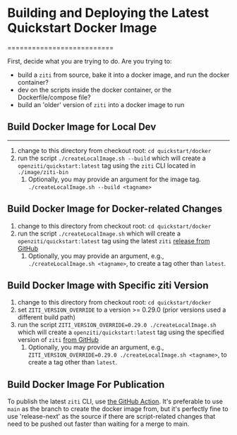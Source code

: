 # Building and Deploying the Latest Quickstart Docker Image

==========================

First, decide what you are trying to do. Are you trying to:

* build a `ziti` from source, bake it into a docker image, and run the docker container?
* dev on the scripts inside the docker container, or the Dockerfile/compose file?
* build an 'older' version of `ziti` into a docker image to run

## Build Docker Image for Local Dev

------------------

1. change to this directory from checkout root: `cd quickstart/docker`
1. run the script `./createLocalImage.sh --build` which will create a `openziti/quickstart:latest` tag
   using the `ziti` CLI located in `./image/ziti-bin`
   1. Optionally, you may provide an argument for the image tag. `./createLocalImage.sh --build <tagname>`

## Build Docker Image for Docker-related Changes

1. change to this directory from checkout root: `cd quickstart/docker`
1. run the script `./createLocalImage.sh` which will create a `openziti/quickstart:latest` tag
   using the latest `ziti` [release from GitHub](https://github.com/cosmic-cloak/ztna/releases/latest)
   1. Optionally, you may provide an argument, e.g., `./createLocalImage.sh <tagname>`, to create a tag
      other than `latest`.

## Build Docker Image with Specific ziti Version

1. change to this directory from checkout root: `cd quickstart/docker`
1. set `ZITI_VERSION_OVERRIDE` to a version >= 0.29.0 (prior versions used a different build path)
1. run the script `ZITI_VERSION_OVERRIDE=0.29.0 ./createLocalImage.sh` which will create a `openziti/quickstart:latest` tag
   using the specified version of `ziti` [from GitHub](https://github.com/cosmic-cloak/ztna/releases/tag/v0.29.0)
   1. Optionally, you may provide an argument, e.g., `ZITI_VERSION_OVERRIDE=0.29.0 ./createLocalImage.sh <tagname>`, to create a tag
      other than `latest`.

## Build Docker Image For Publication

To publish the latest `ziti` CLI, use [the GitHub Action](https://github.com/cosmic-cloak/ztna/actions/workflows/push-quickstart.yml).
It's preferable to use `main` as the branch to create the docker image from, but it's
perfectly fine to use 'release-next' as the source if there are script-related changes that need
to be pushed out faster than waiting for a merge to main.

